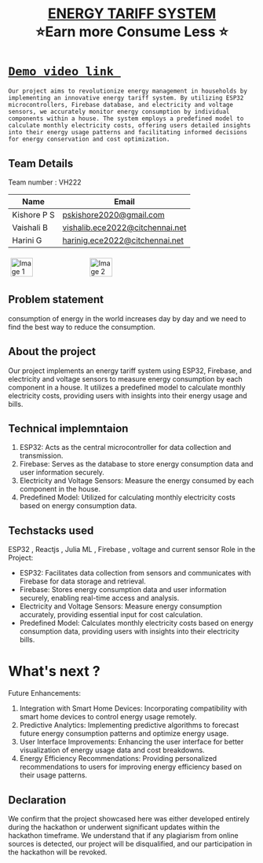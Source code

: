 <h1 align="center" style="border-bottom: none">
    <b>
        <a href="[https://github.com/Diwakar1819/vashist-hackathon](https://github.com/kishore-p-s/Energy-Tariff-System.git)"> ENERGY TARIFF SYSTEM </a><br>
    </b>
    ⭐️Earn more Consume Less  ⭐️ <br>
</h1>

# [`Demo video link `](https://youtu.be/LMi-X51Y_K0?si=3hq8c1hwJB9Zh1VM)
    Our project aims to revolutionize energy management in households by implementing an innovative energy tariff system. By utilizing ESP32 microcontrollers, Firebase database, and electricity and voltage sensors, we accurately monitor energy consumption by individual components within a house. The system employs a predefined model to calculate monthly electricity costs, offering users detailed insights into their energy usage patterns and facilitating informed decisions for energy conservation and cost optimization.

## Team Details
Team number : VH222

| Name    | Email           |
|---------|-----------------|
| Kishore P S | pskishore2020@gmail.com |
| Vaishali B | vishalib.ece2022@citchennai.net |
| Harini G | harinig.ece2022@citchennai.net |

<div style="display: flex; flex-wrap: wrap;">
    <img src="https://github.com/Diwakar1819/vashist-hackathon/assets/154526900/8eb695d3-4e26-486d-9ba8-331469d8869f)" alt="Image 1" style="width: 30%; margin: 5px;">
    <img src="https://github.com/Diwakar1819/vashist-hackathon/assets/154526900/d3111812-dc2f-4de8-a8bb-dfb9927b2a72" alt="Image 2" style="width: 30%; margin: 5px;">
</div>

## Problem statement 
consumption of energy in the world increases day by day and we need to find the best way to reduce the consumption.
## About the project
Our project implements an energy tariff system using ESP32, Firebase, and electricity and voltage sensors to measure energy consumption by each component in a house. It utilizes a predefined model to calculate monthly electricity costs, providing users with insights into their energy usage and bills.


## Technical implemntaion 
1. ESP32: Acts as the central microcontroller for data collection and transmission.
2. Firebase: Serves as the database to store energy consumption data and user information securely.
3. Electricity and Voltage Sensors: Measure the energy consumed by each component in the house.
4. Predefined Model: Utilized for calculating monthly electricity costs based on energy consumption data.

## Techstacks used 
ESP32 , Reactjs , Julia ML , Firebase , voltage and current sensor
Role in the Project:
- ESP32: Facilitates data collection from sensors and communicates with Firebase for data storage and retrieval.
- Firebase: Stores energy consumption data and user information securely, enabling real-time access and analysis.
- Electricity and Voltage Sensors: Measure energy consumption accurately, providing essential input for cost calculation.
- Predefined Model: Calculates monthly electricity costs based on energy consumption data, providing users with insights into their electricity bills.



# What's next ?
Future Enhancements:
1. Integration with Smart Home Devices: Incorporating compatibility with smart home devices to control energy usage remotely.
2. Predictive Analytics: Implementing predictive algorithms to forecast future energy consumption patterns and optimize energy usage.
3. User Interface Improvements: Enhancing the user interface for better visualization of energy usage data and cost breakdowns.
4. Energy Efficiency Recommendations: Providing personalized recommendations to users for improving energy efficiency based on their usage patterns.

## Declaration
We confirm that the project showcased here was either developed entirely during the hackathon or underwent significant updates within the hackathon timeframe. We understand that if any plagiarism from online sources is detected, our project will be disqualified, and our participation in the hackathon will be revoked.
